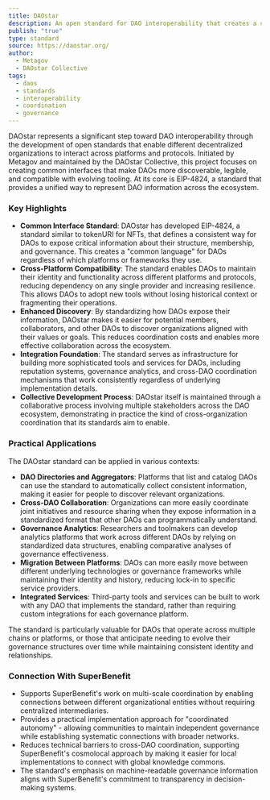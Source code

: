 ```yaml
---
title: DAOstar
description: An open standard for DAO interoperability that creates a common interface for DAOs, enabling improved discovery, legibility, and cross-platform functionality.
publish: "true"
type: standard
source: https://daostar.org/
author:
  - Metagov
  - DAOstar Collective
tags:
  - daos
  - standards
  - interoperability
  - coordination
  - governance
---
```


DAOstar represents a significant step toward DAO interoperability through the development of open standards that enable different decentralized organizations to interact across platforms and protocols. Initiated by Metagov and maintained by the DAOstar Collective, this project focuses on creating common interfaces that make DAOs more discoverable, legible, and compatible with evolving tooling. At its core is EIP-4824, a standard that provides a unified way to represent DAO information across the ecosystem.

### Key Highlights
- **Common Interface Standard**: DAOstar has developed EIP-4824, a standard similar to tokenURI for NFTs, that defines a consistent way for DAOs to expose critical information about their structure, membership, and governance. This creates a "common language" for DAOs regardless of which platforms or frameworks they use.
- **Cross-Platform Compatibility**: The standard enables DAOs to maintain their identity and functionality across different platforms and protocols, reducing dependency on any single provider and increasing resilience. This allows DAOs to adopt new tools without losing historical context or fragmenting their operations.
- **Enhanced Discovery**: By standardizing how DAOs expose their information, DAOstar makes it easier for potential members, collaborators, and other DAOs to discover organizations aligned with their values or goals. This reduces coordination costs and enables more effective collaboration across the ecosystem.
- **Integration Foundation**: The standard serves as infrastructure for building more sophisticated tools and services for DAOs, including reputation systems, governance analytics, and cross-DAO coordination mechanisms that work consistently regardless of underlying implementation details.
- **Collective Development Process**: DAOstar itself is maintained through a collaborative process involving multiple stakeholders across the DAO ecosystem, demonstrating in practice the kind of cross-organization coordination that its standards aim to enable.

### Practical Applications

The DAOstar standard can be applied in various contexts:

- **DAO Directories and Aggregators**: Platforms that list and catalog DAOs can use the standard to automatically collect consistent information, making it easier for people to discover relevant organizations.
- **Cross-DAO Collaboration**: Organizations can more easily coordinate joint initiatives and resource sharing when they expose information in a standardized format that other DAOs can programmatically understand.
- **Governance Analytics**: Researchers and toolmakers can develop analytics platforms that work across different DAOs by relying on standardized data structures, enabling comparative analyses of governance effectiveness.
- **Migration Between Platforms**: DAOs can more easily move between different underlying technologies or governance frameworks while maintaining their identity and history, reducing lock-in to specific service providers.
- **Integrated Services**: Third-party tools and services can be built to work with any DAO that implements the standard, rather than requiring custom integrations for each governance platform.

The standard is particularly valuable for DAOs that operate across multiple chains or platforms, or those that anticipate needing to evolve their governance structures over time while maintaining consistent identity and relationships.

### Connection With SuperBenefit

- Supports SuperBenefit's work on multi-scale coordination by enabling connections between different organizational entities without requiring centralized intermediaries.
- Provides a practical implementation approach for "coordinated autonomy" - allowing communities to maintain independent governance while establishing systematic connections with broader networks.
- Reduces technical barriers to cross-DAO coordination, supporting SuperBenefit's cosmolocal approach by making it easier for local implementations to connect with global knowledge commons.
- The standard's emphasis on machine-readable governance information aligns with SuperBenefit's commitment to transparency in decision-making systems.